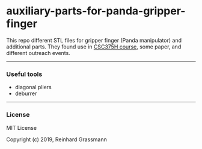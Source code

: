 # auxiliary-parts-for-panda-gripper-finger
This repo different STL files for gripper finger (Panda manipulator) and additional parts.
They found use in [CSC375H course](https://robotics.cs.toronto.edu/courses.html), some paper, and different outreach events.


---
### Useful tools

- diagonal pliers
- deburrer


---
### License

MIT License

Copyright (c) 2019, Reinhard Grassmann
